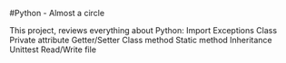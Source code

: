 #Python - Almost a circle

This project, reviews everything about Python:
	Import
	Exceptions
	Class
	Private attribute
	Getter/Setter
	Class method
	Static method
	Inheritance
	Unittest
	Read/Write file

